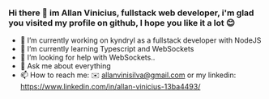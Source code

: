 ### Hi there 👋 im Allan Vinicius, fullstack web developer, i'm glad you visited my profile on github, I hope you like it a lot 😊
- 🔭 I’m currently working on kyndryl as a fullstack developer with NodeJS
- 🌱 I’m currently learning Typescript and WebSockets
- 🤔 I’m looking for help with WebSockets..
- 💬 Ask me about everything
- 📫 How to reach me: ✉️ allanvinisilva@gmail.com or my linkedin: https://www.linkedin.com/in/allan-vinicius-13ba4493/
